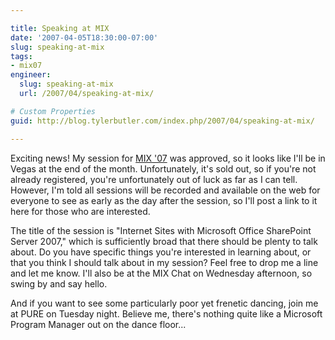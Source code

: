 ```yaml
---

title: Speaking at MIX
date: '2007-04-05T18:30:00-07:00'
slug: speaking-at-mix
tags:
- mix07
engineer:
  slug: speaking-at-mix
  url: /2007/04/speaking-at-mix/

# Custom Properties
guid: http://blog.tylerbutler.com/index.php/2007/04/speaking-at-mix/

---
```


Exciting news! My session for [MIX '07][1] was approved, so it looks like I'll
be in Vegas at the end of the month. Unfortunately, it's sold out, so if
you're not already registered, you're unfortunately out of luck as far as I
can tell. However, I'm told all sessions will be recorded and available on the
web for everyone to see as early as the day after the session, so I'll post a
link to it here for those who are interested.

The title of the session is "Internet Sites with Microsoft Office SharePoint
Server 2007," which is sufficiently broad that there should be plenty to talk
about. Do you have specific things you're interested in learning about, or
that you think I should talk about in my session? Feel free to drop me a
line and let me know. I'll also be at the MIX Chat on Wednesday afternoon,
so swing by and say hello.

And if you want to see some particularly poor yet frenetic dancing, join me at
PURE on Tuesday night. Believe me, there's nothing quite like a Microsoft
Program Manager out on the dance floor...

   [1]: http://www.visitmix.com/
